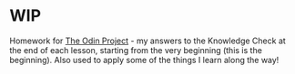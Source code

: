 # WIP  
Homework for [The Odin Project](https://www.theodinproject.com/) - my answers to the Knowledge Check at the end of each lesson, starting from the very beginning (this is the beginning). Also used to apply some of the things I learn along the way!